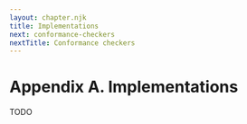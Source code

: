 ```yaml
---
layout: chapter.njk
title: Implementations
next: conformance-checkers
nextTitle: Conformance checkers
---
```

# Appendix A. Implementations

TODO
